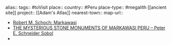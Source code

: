 alias::
tags:: #toVisit 
place::
country:: #Peru 
place-type:: #megalith [[ancient site]]
project:: [[Adam's Atlas]] 
nearest-town::
map-url::

- [Robert M. Schoch: Markawasi](https://www.robertschoch.com/markawasi.html)
- [THE MYSTERIOUS STONE MONUMENTS OF MARKAWASI PERU – Peter E. Schneider Sobol](https://peterschneiderperu.com/the-mysterious-stone-monuments-of-markawasi-peru/)
-